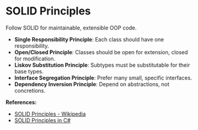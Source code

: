 <!-- START: software-design-architecture (Category) -->

<!-- MISSING TEMPLATE: software-design-architecture.md -->

<!-- END: software-design-architecture -->
<!-- START: object-oriented-programming (Subcategory: Object-Oriented Programming) -->

<!-- MISSING TEMPLATE: object-oriented-programming.md -->

<!-- END: object-oriented-programming -->
<!-- START: oop-principles (Feature Group: Principles) -->

<!-- MISSING TEMPLATE: oop-principles.md -->

<!-- END: oop-principles -->
<!-- START: solid (Feature: SOLID Principles) -->
# SOLID Principles

Follow SOLID for maintainable, extensible OOP code.

- **Single Responsibility Principle**: Each class should have one responsibility.
- **Open/Closed Principle**: Classes should be open for extension, closed for modification.
- **Liskov Substitution Principle**: Subtypes must be substitutable for their base types.
- **Interface Segregation Principle**: Prefer many small, specific interfaces.
- **Dependency Inversion Principle**: Depend on abstractions, not concretions.

**References:**
- [SOLID Principles - Wikipedia](https://en.wikipedia.org/wiki/SOLID)
- [SOLID Principles in C#](https://learn.microsoft.com/en-us/dotnet/architecture/modern-web-apps-azure/common-web-application-architectures#solid-principles)

<!-- END: solid -->
